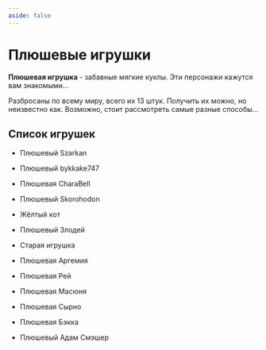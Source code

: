 ```yaml
---
aside: false
---
```


# Плюшевые игрушки

<ItemCard>
<Card style="overflow: hidden;" class="m-0">
    <template #header>
        <Image alt="user header" src="/assets/bestiary/items/plushie/plushie.gif" width="40%"/>
    </template>
    <template #title>Плюшевые игрушки</template>
    <template #content>
      <Divider />
      <h3>Получение:</h3>
      <ul>
      <li>???</li>
      </ul>
      <Divider />
      <p>Текстура: </p>
      <ul>
      <li>bykkake747</li>
      <li>sm1lly</li>
      <li>Abauch</li>
      <li>Szarkan</li>
      </ul>
    </template>
</Card>
</ItemCard>

**Плюшевая игрушка** - забавные мягкие куклы. Эти персонажи кажутся вам знакомыми...

Разбросаны по всему миру, всего их 13 штук. Получить их можно, но неизвестно как. Возможно, стоит рассмотреть самые разные способы...

## Список игрушек

- Плюшевый Szarkan

- Плюшевый bykkake747

- Плюшевая CharaBell

- Плюшевый Skorohodon

- Жёлтый кот

- Плюшевый Злодей

- Старая игрушка

- Плюшевая Аргемия

- Плюшевая Рей

- Плюшевая Масюня

- Плюшевая Сырно

- Плюшевая Бэкка

- Плюшевый Адам Смэшер

